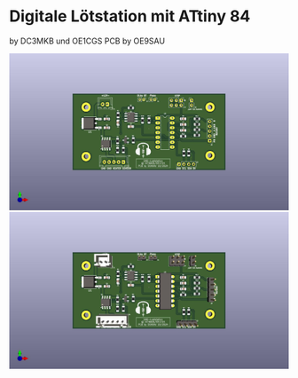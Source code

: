 # Digitale Lötstation mit ATtiny 84
by DC3MKB und OE1CGS
PCB by OE9SAU

![SMD-Loetstation](SMD-Loetstation_ohne_THT.jpg)
![SMD-Loetstation](SMD-Loetstation.jpg)
